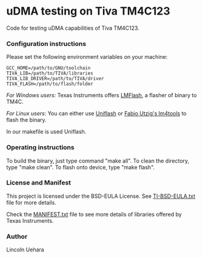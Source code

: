 # uDMA testing on Tiva TM4C123

Code for testing uDMA capabilities of Tiva TM4C123.

### Configuration instructions

Please set the following environment variables on your machine:
```
GCC_HOME=/path/to/GNU/toolchain
TIVA_LIB=/path/to/TIVA/libraries
TIVA_LIB_DRIVER=/path/to/TIVA/driver
TIVA_FLASH=/path/to/flash/folder
```

*For Windows users:* Texas Instruments offers [LMFlash](http://www.ti.com/tool/LMFLASHPROGRAMMER), a flasher of binary to TM4C.

*For Linux users:* You can either use [Uniflash](http://www.ti.com/tool/UNIFLASH) or [Fabio Utzig's lm4tools](https://github.com/utzig/lm4tools) to flash the binary.

In our makefile is used Uniflash.

### Operating instructions

To build the binary, just type command "make all". To clean the directory, type "make clean". To flash onto device, type "make flash".

### License and Manifest

This project is licensed under the BSD-EULA License. See [TI-BSD-EULA.txt](https://github.com/LincolnUehara/blinkyTM4C123/blob/master/doc/TI-BSD-EULA.txt) file for more details.

Check the [MANIFEST.txt](https://github.com/LincolnUehara/blinkyTM4C123/blob/master/doc/MANIFEST.txt) file to see more details of libraries offered by Texas Instruments.

### Author

Lincoln Uehara
